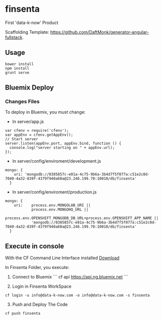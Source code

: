 # finsenta
First 'data-k-now' Product

Scaffolding Template: https://github.com/DaftMonk/generator-angular-fullstack.

## Usage

```
bower install
npm install
grunt serve
```

## Bluemix Deploy

### Changes Files

To deploy in Bluemix, you must change:

- In server/app.js
```
var cfenv = require('cfenv');
var appEnv = cfenv.getAppEnv();
// Start server
server.listen(appEnv.port, appEnv.bind, function () {
  console.log("server starting on " + appEnv.url);
});
```

- In server/config/enviroment/development.js
```
mongo: {
    uri: 'mongodb://0385857c-e01a-4c75-9b6a-3b4d7f5f077a:c51e2c0d-7040-4a32-839f-4379f940a60a@23.246.199.70:10010/db/finsenta'
  }
```

- In server/config/enviroment/production.js
```
mongo: {
    uri:    process.env.MONGOLAB_URI ||
            process.env.MONGOHQ_URL ||
            process.env.OPENSHIFT_MONGODB_DB_URL+process.env.OPENSHIFT_APP_NAME ||
            'mongodb://0385857c-e01a-4c75-9b6a-3b4d7f5f077a:c51e2c0d-7040-4a32-839f-4379f940a60a@23.246.199.70:10010/db/finsenta'
  }
```

## Execute in console

With the CF Command Line Interface installed [Download](https://github.com/cloudfoundry/cli/releases)

In Finsenta Folder, you execute:

1. Connect to Bluemix
´´´
cf api https://api.ng.bluemix.net
´´´

2. Login in Finsenta WorkSpace
```
cf login -u info@data-k-now.com -o info@data-k-now.com -s finsenta
```

3. Push and Deploy The Code
```
cf push finsenta
```




